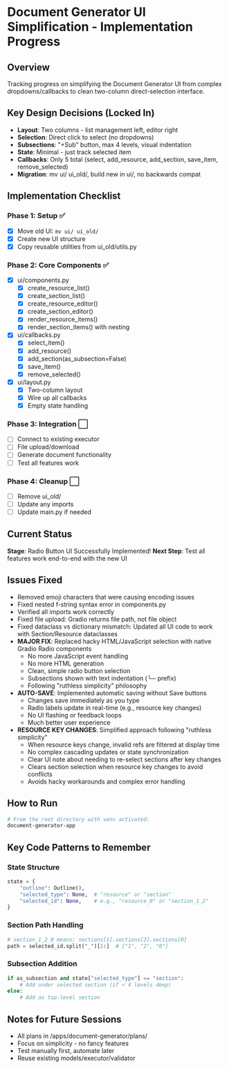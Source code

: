 # Document Generator UI Simplification - Implementation Progress

## Overview
Tracking progress on simplifying the Document Generator UI from complex dropdowns/callbacks to clean two-column direct-selection interface.

## Key Design Decisions (Locked In)
- **Layout**: Two columns - list management left, editor right
- **Selection**: Direct click to select (no dropdowns)
- **Subsections**: "+Sub" button, max 4 levels, visual indentation
- **State**: Minimal - just track selected item
- **Callbacks**: Only 5 total (select, add_resource, add_section, save_item, remove_selected)
- **Migration**: mv ui/ ui_old/, build new in ui/, no backwards compat

## Implementation Checklist

### Phase 1: Setup ✅
- [x] Move old UI: `mv ui/ ui_old/`
- [x] Create new UI structure
- [x] Copy reusable utilities from ui_old/utils.py

### Phase 2: Core Components ✅
- [x] ui/components.py
  - [x] create_resource_list()
  - [x] create_section_list() 
  - [x] create_resource_editor()
  - [x] create_section_editor()
  - [x] render_resource_items()
  - [x] render_section_items() with nesting
- [x] ui/callbacks.py
  - [x] select_item()
  - [x] add_resource()
  - [x] add_section(as_subsection=False)
  - [x] save_item()
  - [x] remove_selected()
- [x] ui/layout.py
  - [x] Two-column layout
  - [x] Wire up all callbacks
  - [x] Empty state handling

### Phase 3: Integration ⬜
- [ ] Connect to existing executor
- [ ] File upload/download
- [ ] Generate document functionality
- [ ] Test all features work

### Phase 4: Cleanup ⬜
- [ ] Remove ui_old/
- [ ] Update any imports
- [ ] Update main.py if needed

## Current Status
**Stage**: Radio Button UI Successfully Implemented!
**Next Step**: Test all features work end-to-end with the new UI

## Issues Fixed
- Removed emoji characters that were causing encoding issues
- Fixed nested f-string syntax error in components.py
- Verified all imports work correctly
- Fixed file upload: Gradio returns file path, not file object
- Fixed dataclass vs dictionary mismatch: Updated all UI code to work with Section/Resource dataclasses
- **MAJOR FIX**: Replaced hacky HTML/JavaScript selection with native Gradio Radio components
  - No more JavaScript event handling
  - No more HTML generation
  - Clean, simple radio button selection
  - Subsections shown with text indentation (└─ prefix)
  - Following "ruthless simplicity" philosophy
- **AUTO-SAVE**: Implemented automatic saving without Save buttons
  - Changes save immediately as you type
  - Radio labels update in real-time (e.g., resource key changes)
  - No UI flashing or feedback loops
  - Much better user experience
- **RESOURCE KEY CHANGES**: Simplified approach following "ruthless simplicity"
  - When resource keys change, invalid refs are filtered at display time
  - No complex cascading updates or state synchronization
  - Clear UI note about needing to re-select sections after key changes
  - Clears section selection when resource key changes to avoid conflicts
  - Avoids hacky workarounds and complex error handling

## How to Run
```bash
# From the root directory with venv activated:
document-generator-app
```

## Key Code Patterns to Remember

### State Structure
```python
state = {
    "outline": Outline(),
    "selected_type": None,  # "resource" or "section"
    "selected_id": None,    # e.g., "resource_0" or "section_1_2"
}
```

### Section Path Handling
```python
# section_1_2_0 means: sections[1].sections[2].sections[0]
path = selected_id.split("_")[1:]  # ["1", "2", "0"]
```

### Subsection Addition
```python
if as_subsection and state["selected_type"] == "section":
    # Add under selected section (if < 4 levels deep)
else:
    # Add as top-level section
```

## Notes for Future Sessions
- All plans in /apps/document-generator/plans/
- Focus on simplicity - no fancy features
- Test manually first, automate later
- Reuse existing models/executor/validator